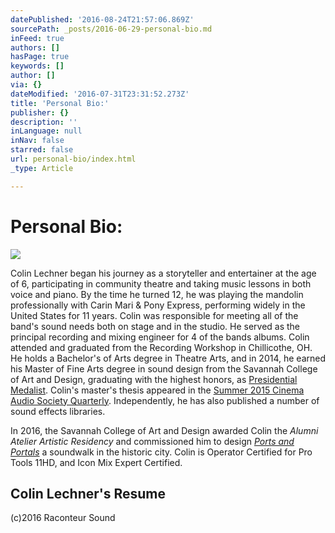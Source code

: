 ```yaml
---
datePublished: '2016-08-24T21:57:06.869Z'
sourcePath: _posts/2016-06-29-personal-bio.md
inFeed: true
authors: []
hasPage: true
keywords: []
author: []
via: {}
dateModified: '2016-07-31T23:31:52.273Z'
title: 'Personal Bio:'
publisher: {}
description: ''
inLanguage: null
inNav: false
starred: false
url: personal-bio/index.html
_type: Article

---
```

# Personal Bio:
![](https://the-grid-user-content.s3-us-west-2.amazonaws.com/cd8e6357-1ec3-4d54-a907-35dc2eee8c07.jpg)

Colin Lechner began his journey as a storyteller and entertainer at the age of 6, participating in community theatre and taking music lessons in both voice and piano. By the time he turned 12, he was playing the mandolin professionally with Carin Mari & Pony Express, performing widely in the United States for 11 years. Colin was responsible for meeting all of the band's sound needs both on stage and in the studio. He served as the principal recording and mixing engineer for 4 of the bands albums. Colin attended and graduated from the Recording Workshop in Chillicothe, OH. He holds a Bachelor's of Arts degree in Theatre Arts, and in 2014, he earned his Master of Fine Arts degree in sound design from the Savannah College of Art and Design, graduating with the highest honors, as [Presidential Medalist][0]. Colin's master's thesis appeared in the [Summer 2015 Cinema Audio Society Quarterly][1]. Independently, he has also published a number of sound effects libraries.

In 2016, the Savannah College of Art and Design awarded Colin the _Alumni Atelier Artistic Residency_ and commissioned him to design _[Ports and Portals][2]_ a soundwalk in the historic city. Colin is Operator Certified for Pro Tools 11HD, and Icon Mix Expert Certified.

<article style=""><h1>Colin Lechner's Resume</h1></article>

(c)2016 Raconteur Sound

[0]: https://www.youtube.com/watch?v=h0tsL2mZQwg "Presidential Medalist"
[1]: http://cinemaaudiosociety.org/wp-content/uploads/2015/08/CAS-Summer-2015-File_1.pdf "Summer 2015 Cinema Audio Society Quarterly"
[2]: https://soundcloud.com/raconteur-sound/sets/ports-and-portals "Ports and Portals"